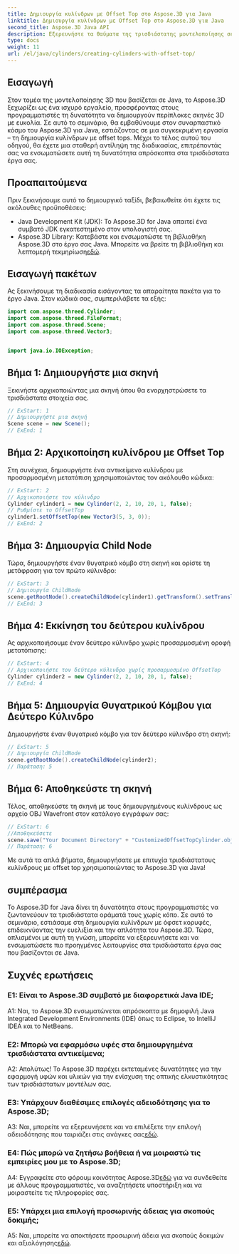 ```yaml
---
title: Δημιουργία κυλίνδρων με Offset Top στο Aspose.3D για Java
linktitle: Δημιουργία κυλίνδρων με Offset Top στο Aspose.3D για Java
second_title: Aspose.3D Java API
description: Εξερευνήστε τα θαύματα της τρισδιάστατης μοντελοποίησης σε Java με το Aspose.3D. Μάθετε να δημιουργείτε αβίαστα εντυπωσιακούς κυλίνδρους με όφσετ.
type: docs
weight: 11
url: /el/java/cylinders/creating-cylinders-with-offset-top/
---
```

## Εισαγωγή

Στον τομέα της μοντελοποίησης 3D που βασίζεται σε Java, το Aspose.3D ξεχωρίζει ως ένα ισχυρό εργαλείο, προσφέροντας στους προγραμματιστές τη δυνατότητα να δημιουργούν περίπλοκες σκηνές 3D με ευκολία. Σε αυτό το σεμινάριο, θα εμβαθύνουμε στον συναρπαστικό κόσμο του Aspose.3D για Java, εστιάζοντας σε μια συγκεκριμένη εργασία – τη δημιουργία κυλίνδρων με offset tops. Μέχρι το τέλος αυτού του οδηγού, θα έχετε μια σταθερή αντίληψη της διαδικασίας, επιτρέποντάς σας να ενσωματώσετε αυτή τη δυνατότητα απρόσκοπτα στα τρισδιάστατα έργα σας.

## Προαπαιτούμενα

Πριν ξεκινήσουμε αυτό το δημιουργικό ταξίδι, βεβαιωθείτε ότι έχετε τις ακόλουθες προϋποθέσεις:

- Java Development Kit (JDK): Το Aspose.3D for Java απαιτεί ένα συμβατό JDK εγκατεστημένο στον υπολογιστή σας.
-  Aspose.3D Library: Κατεβάστε και ενσωματώστε τη βιβλιοθήκη Aspose.3D στο έργο σας Java. Μπορείτε να βρείτε τη βιβλιοθήκη και λεπτομερή τεκμηρίωση[εδώ](https://releases.aspose.com/3d/java/).

## Εισαγωγή πακέτων

Ας ξεκινήσουμε τη διαδικασία εισάγοντας τα απαραίτητα πακέτα για το έργο Java. Στον κώδικά σας, συμπεριλάβετε τα εξής:

```java
import com.aspose.threed.Cylinder;
import com.aspose.threed.FileFormat;
import com.aspose.threed.Scene;
import com.aspose.threed.Vector3;


import java.io.IOException;
```

## Βήμα 1: Δημιουργήστε μια σκηνή

Ξεκινήστε αρχικοποιώντας μια σκηνή όπου θα ενορχηστρώσετε τα τρισδιάστατα στοιχεία σας.

```java
// ExStart: 1
// Δημιουργήστε μια σκηνή
Scene scene = new Scene();
// ExEnd: 1
```

## Βήμα 2: Αρχικοποίηση κυλίνδρου με Offset Top

Στη συνέχεια, δημιουργήστε ένα αντικείμενο κυλίνδρου με προσαρμοσμένη μετατόπιση χρησιμοποιώντας τον ακόλουθο κώδικα:

```java
// ExStart: 2
// Αρχικοποιήστε τον κύλινδρο
Cylinder cylinder1 = new Cylinder(2, 2, 10, 20, 1, false);
// Ρυθμίστε το OffsetTop
cylinder1.setOffsetTop(new Vector3(5, 3, 0));
// ExEnd: 2
```

## Βήμα 3: Δημιουργία Child Node

Τώρα, δημιουργήστε έναν θυγατρικό κόμβο στη σκηνή και ορίστε τη μετάφραση για τον πρώτο κύλινδρο:

```java
// ExStart: 3
// Δημιουργία ChildNode
scene.getRootNode().createChildNode(cylinder1).getTransform().setTranslation(10, 0, 0);
// ExEnd: 3
```

## Βήμα 4: Εκκίνηση του δεύτερου κυλίνδρου

Ας αρχικοποιήσουμε έναν δεύτερο κύλινδρο χωρίς προσαρμοσμένη οροφή μετατόπισης:

```java
// ExStart: 4
// Αρχικοποιήστε τον δεύτερο κύλινδρο χωρίς προσαρμοσμένο OffsetTop
Cylinder cylinder2 = new Cylinder(2, 2, 10, 20, 1, false);
// ExEnd: 4
```

## Βήμα 5: Δημιουργία Θυγατρικού Κόμβου για Δεύτερο Κύλινδρο

Δημιουργήστε έναν θυγατρικό κόμβο για τον δεύτερο κύλινδρο στη σκηνή:

```java
// ExStart: 5
// Δημιουργία ChildNode
scene.getRootNode().createChildNode(cylinder2);
// Παράταση: 5
```

## Βήμα 6: Αποθηκεύστε τη σκηνή

Τέλος, αποθηκεύστε τη σκηνή με τους δημιουργημένους κυλίνδρους ως αρχείο OBJ Wavefront στον κατάλογο εγγράφων σας:

```java
// ExStart: 6
//Αποθηκεύσετε
scene.save("Your Document Directory" + "CustomizedOffsetTopCylinder.obj", FileFormat.WAVEFRONTOBJ);
// Παράταση: 6
```

Με αυτά τα απλά βήματα, δημιουργήσατε με επιτυχία τρισδιάστατους κυλίνδρους με offset top χρησιμοποιώντας το Aspose.3D για Java!

## συμπέρασμα

Το Aspose.3D for Java δίνει τη δυνατότητα στους προγραμματιστές να ζωντανεύουν τα τρισδιάστατα οράματά τους χωρίς κόπο. Σε αυτό το σεμινάριο, εστιάσαμε στη δημιουργία κυλίνδρων με όφσετ κορυφές, επιδεικνύοντας την ευελιξία και την απλότητα του Aspose.3D. Τώρα, οπλισμένοι με αυτή τη γνώση, μπορείτε να εξερευνήσετε και να ενσωματώσετε πιο προηγμένες λειτουργίες στα τρισδιάστατα έργα σας που βασίζονται σε Java.

## Συχνές ερωτήσεις

### Ε1: Είναι το Aspose.3D συμβατό με διαφορετικά Java IDE;

A1: Ναι, το Aspose.3D ενσωματώνεται απρόσκοπτα με δημοφιλή Java Integrated Development Environments (IDE) όπως το Eclipse, το IntelliJ IDEA και το NetBeans.

### Ε2: Μπορώ να εφαρμόσω υφές στα δημιουργημένα τρισδιάστατα αντικείμενα;

Α2: Απολύτως! Το Aspose.3D παρέχει εκτεταμένες δυνατότητες για την εφαρμογή υφών και υλικών για την ενίσχυση της οπτικής ελκυστικότητας των τρισδιάστατων μοντέλων σας.

### Ε3: Υπάρχουν διαθέσιμες επιλογές αδειοδότησης για το Aspose.3D;

A3: Ναι, μπορείτε να εξερευνήσετε και να επιλέξετε την επιλογή αδειοδότησης που ταιριάζει στις ανάγκες σας[εδώ](https://purchase.aspose.com/buy).

### Ε4: Πώς μπορώ να ζητήσω βοήθεια ή να μοιραστώ τις εμπειρίες μου με το Aspose.3D;

 A4: Εγγραφείτε στο φόρουμ κοινότητας Aspose.3D[εδώ](https://forum.aspose.com/c/3d/18) για να συνδεθείτε με άλλους προγραμματιστές, να αναζητήσετε υποστήριξη και να μοιραστείτε τις πληροφορίες σας.

### Ε5: Υπάρχει μια επιλογή προσωρινής άδειας για σκοπούς δοκιμής;

 A5: Ναι, μπορείτε να αποκτήσετε προσωρινή άδεια για σκοπούς δοκιμών και αξιολόγησης[εδώ](https://purchase.aspose.com/temporary-license/).